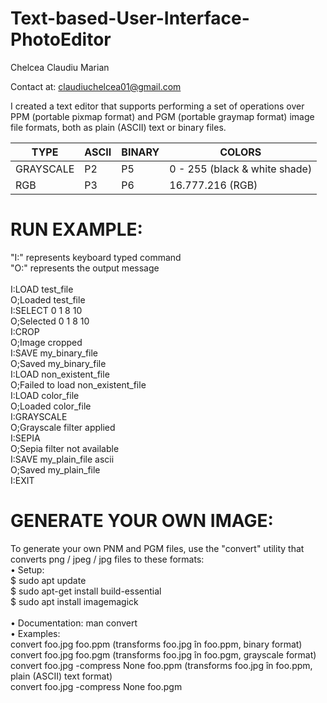 # Text-based-User-Interface-PhotoEditor

Chelcea Claudiu Marian

Contact at: claudiuchelcea01@gmail.com

I created a text editor that supports performing a set of operations over PPM (portable pixmap format) and PGM (portable graymap format) image file formats, both as plain (ASCII) text or binary files.

|        TYPE        |        ASCII        |        BINARY       |               COLORS                |
| ------------------ | ------------------- | ------------------- | ----------------------------------- |
|      GRAYSCALE     |         P2          |         P5          |    0 - 255 (black & white shade)    |
|      RGB           |         P3          |         P6          |            16.777.216 (RGB)         |


# RUN EXAMPLE: 
"I:" represents keyboard typed command <br>
"O:" represents the output message<br><br>
I:LOAD test_file  <br/>
O;Loaded test_file <br/>
I:SELECT 0 1 8 10 <br/>
O;Selected 0 1 8 10 <br/>
I:CROP<br/>
O;Image cropped<br/>
I:SAVE my_binary_file<br/>
O;Saved my_binary_file<br/>
I:LOAD non_existent_file<br/>
O;Failed to load non_existent_file<br/>
I:LOAD color_file<br/>
O;Loaded color_file<br/>
I:GRAYSCALE<br/>
O;Grayscale filter applied<br/>
I:SEPIA<br/>
O;Sepia filter not available<br/>
I:SAVE my_plain_file ascii<br/>
O;Saved my_plain_file<br/>
I:EXIT<br/>

# GENERATE YOUR OWN IMAGE:
To generate your own PNM and PGM files, use the "convert" utility that converts png / jpeg / jpg files to these formats:<br/>
• Setup: <br>
$ sudo apt update <br>
$ sudo apt-get install build-essential <br>
$ sudo apt install imagemagick<br/> <br>
• Documentation: man convert<br/>
• Examples:<br/>
    convert foo.jpg foo.ppm (transforms foo.jpg în foo.ppm, binary format)<br/>
    convert foo.jpg foo.pgm (transforms foo.jpg în foo.pgm, grayscale format)<br/>
    convert foo.jpg -compress None foo.ppm (transforms foo.jpg în foo.ppm, plain (ASCII) text format)<br/>
    convert foo.jpg -compress None foo.pgm<br/>
